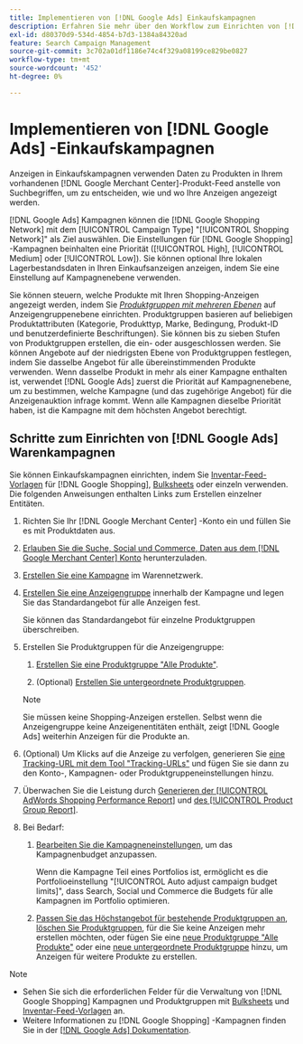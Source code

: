 ```yaml
---
title: Implementieren von [!DNL Google Ads] Einkaufskampagnen
description: Erfahren Sie mehr über den Workflow zum Einrichten von [!DNL Google Ads] Einkaufskampagnen.
exl-id: d80370d9-534d-4854-b7d3-1384a84320ad
feature: Search Campaign Management
source-git-commit: 3c702a01df1186e74c4f329a08199ce829be0827
workflow-type: tm+mt
source-wordcount: '452'
ht-degree: 0%

---
```


# Implementieren von [!DNL Google Ads] -Einkaufskampagnen

Anzeigen in Einkaufskampagnen verwenden Daten zu Produkten in Ihrem vorhandenen [!DNL Google Merchant Center]-Produkt-Feed anstelle von Suchbegriffen, um zu entscheiden, wie und wo Ihre Anzeigen angezeigt werden.

[!DNL Google Ads] Kampagnen können die [!DNL Google Shopping Network] mit dem [!UICONTROL Campaign Type] &quot;[!UICONTROL Shopping Network]&quot; als Ziel auswählen. Die Einstellungen für [!DNL Google Shopping] -Kampagnen beinhalten eine Priorität ([!UICONTROL High], [!UICONTROL Medium] oder [!UICONTROL Low]). Sie können optional Ihre lokalen Lagerbestandsdaten in Ihren Einkaufsanzeigen anzeigen, indem Sie eine Einstellung auf Kampagnenebene verwenden.

Sie können steuern, welche Produkte mit Ihren Shopping-Anzeigen angezeigt werden, indem Sie *[Produktgruppen mit mehreren Ebenen](/help/search-social-commerce/campaign-management/campaigns/product-group-about.md)* auf Anzeigengruppenebene einrichten. Produktgruppen basieren auf beliebigen Produktattributen (Kategorie, Produkttyp, Marke, Bedingung, Produkt-ID und benutzerdefinierte Beschriftungen). Sie können bis zu sieben Stufen von Produktgruppen erstellen, die ein- oder ausgeschlossen werden. Sie können Angebote auf der niedrigsten Ebene von Produktgruppen festlegen, indem Sie dasselbe Angebot für alle übereinstimmenden Produkte verwenden. Wenn dasselbe Produkt in mehr als einer Kampagne enthalten ist, verwendet [!DNL Google Ads] zuerst die Priorität auf Kampagnenebene, um zu bestimmen, welche Kampagne (und das zugehörige Angebot) für die Anzeigenauktion infrage kommt. Wenn alle Kampagnen dieselbe Priorität haben, ist die Kampagne mit dem höchsten Angebot berechtigt.

## Schritte zum Einrichten von [!DNL Google Ads] Warenkampagnen

Sie können Einkaufskampagnen einrichten, indem Sie [Inventar-Feed-Vorlagen](/help/search-social-commerce/campaign-management/inventory-feeds/inventory-feeds-about.md) für [!DNL Google Shopping], [Bulksheets](/help/search-social-commerce/campaign-management/bulksheets/bulksheet-about.md) oder einzeln verwenden. Die folgenden Anweisungen enthalten Links zum Erstellen einzelner Entitäten.

1. Richten Sie Ihr [!DNL Google Merchant Center] -Konto ein und füllen Sie es mit Produktdaten aus.

1. [Erlauben Sie die Suche, Social und Commerce, Daten aus dem [!DNL Google Merchant Center] Konto](/help/search-social-commerce/campaign-management/accounts/merchant-account-manage.md) herunterzuladen.

1. [Erstellen Sie eine Kampagne](/help/search-social-commerce/campaign-management/campaigns/campaign-manage.md) im Warennetzwerk.

1. [Erstellen Sie eine Anzeigengruppe](/help/search-social-commerce/campaign-management/campaigns/ad-group-manage.md) innerhalb der Kampagne und legen Sie das Standardangebot für alle Anzeigen fest.

   Sie können das Standardangebot für einzelne Produktgruppen überschreiben.

1. Erstellen Sie Produktgruppen für die Anzeigengruppe:

   1. [Erstellen Sie eine Produktgruppe &quot;Alle Produkte&quot;](/help/search-social-commerce/campaign-management/campaigns/product-group-manage.md).

   1. (Optional) [Erstellen Sie untergeordnete Produktgruppen](/help/search-social-commerce/campaign-management/campaigns/product-group-manage.md).

   >[!NOTE]
   >Sie müssen keine Shopping-Anzeigen erstellen. Selbst wenn die Anzeigengruppe keine Anzeigenentitäten enthält, zeigt [!DNL Google Ads] weiterhin Anzeigen für die Produkte an.

1. (Optional) Um Klicks auf die Anzeige zu verfolgen, generieren Sie [eine Tracking-URL mit dem Tool &quot;Tracking-URLs&quot;](/help/search-social-commerce/tools/click-tracking-url-generate.md) und fügen Sie sie dann zu den Konto-, Kampagnen- oder Produktgruppeneinstellungen hinzu.

1. Überwachen Sie die Leistung durch [ Generieren der [!UICONTROL AdWords Shopping Performance Report]](/help/search-social-commerce/reports/management/specialty/specialty-report-generate.md) und [des [!UICONTROL Product Group Report]](/help/search-social-commerce/reports/management/basic-advanced/basic-advanced-report-generate.md).

1. Bei Bedarf:

   1. [Bearbeiten Sie die Kampagneneinstellungen](/help/search-social-commerce/campaign-management/campaigns/campaign-manage.md), um das Kampagnenbudget anzupassen.

      Wenn die Kampagne Teil eines Portfolios ist, ermöglicht es die Portfolioeinstellung &quot;[!UICONTROL Auto adjust campaign budget limits]&quot;, dass Search, Social und Commerce die Budgets für alle Kampagnen im Portfolio optimieren.

   1. [Passen Sie das Höchstangebot für bestehende Produktgruppen an](/help/search-social-commerce/campaign-management/campaigns/product-group-manage.md), [löschen Sie Produktgruppen](/help/search-social-commerce/campaign-management/campaigns/product-group-manage.md), für die Sie keine Anzeigen mehr erstellen möchten, oder fügen Sie eine [neue Produktgruppe &quot;Alle Produkte&quot;](/help/search-social-commerce/campaign-management/campaigns/product-group-manage.md) oder eine [neue untergeordnete Produktgruppe](/help/search-social-commerce/campaign-management/campaigns/product-group-manage.md) hinzu, um Anzeigen für weitere Produkte zu erstellen.

>[!NOTE]
>
>* Sehen Sie sich die erforderlichen Felder für die Verwaltung von [!DNL Google Shopping] Kampagnen und Produktgruppen mit [Bulksheets](/help/search-social-commerce/campaign-management/bulksheets/bulksheet-data-formats/bulksheet-data-google.md) und [Inventar-Feed-Vorlagen](/help/search-social-commerce/campaign-management/inventory-feeds/ad-templates/template-google-shopping.md) an.
>* Weitere Informationen zu [!DNL Google Shopping] -Kampagnen finden Sie in der [[!DNL Google Ads] Dokumentation](https://support.google.com/google-ads/answer/2454022).
